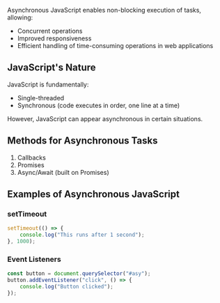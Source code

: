Asynchronous JavaScript enables non-blocking execution of tasks, allowing:
- Concurrent operations
- Improved responsiveness
- Efficient handling of time-consuming operations in web applications

## JavaScript's Nature

JavaScript is fundamentally:
- Single-threaded
- Synchronous (code executes in order, one line at a time)

However, JavaScript can appear asynchronous in certain situations.

## Methods for Asynchronous Tasks

1. Callbacks
2. Promises
3. Async/Await (built on Promises)

## Examples of Asynchronous JavaScript

### setTimeout

```javascript
setTimeout(() => {
    console.log("This runs after 1 second");
}, 1000);
```

### Event Listeners

```javascript
const button = document.querySelector("#asy");
button.addEventListener("click", () => {
    console.log("Button clicked");
});
```